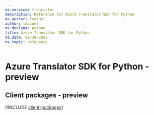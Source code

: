 ```yaml
---
ms.service: translator
description: Reference for Azure Translator SDK for Python
ms.author: lmazuel
author: lmazuel
ms.devlang: python
title: Azure Translator SDK for Python
ms.data: 09/30/2022
ms.topic: reference
---
```

# Azure Translator SDK for Python - preview

## Client packages - preview
[!INCLUDE [client-packages](translator-client-index.md)]
